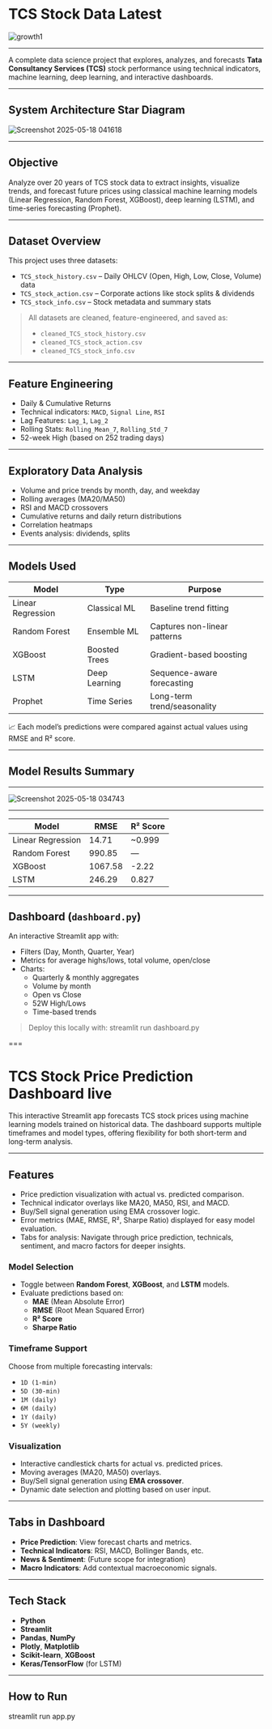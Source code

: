 # TCS Stock Data Latest
![growth1](https://github.com/user-attachments/assets/b5ad89d3-25c2-4868-b7f1-cc5c0647e793)

---
A complete data science project that explores, analyzes, and forecasts **Tata Consultancy Services (TCS)** stock performance using technical indicators, machine learning, deep learning, and interactive dashboards.

---
## System Architecture Star Diagram

![Screenshot 2025-05-18 041618](https://github.com/user-attachments/assets/a83fcbee-ec7c-43f4-bb8c-d9c5ca71e8a6)

---

## Objective

Analyze over 20 years of TCS stock data to extract insights, visualize trends, and forecast future prices using classical machine learning models (Linear Regression, Random Forest, XGBoost), deep learning (LSTM), and time-series forecasting (Prophet).

---

## Dataset Overview

This project uses three datasets:

- `TCS_stock_history.csv` – Daily OHLCV (Open, High, Low, Close, Volume) data
- `TCS_stock_action.csv` – Corporate actions like stock splits & dividends
- `TCS_stock_info.csv` – Stock metadata and summary stats

> All datasets are cleaned, feature-engineered, and saved as:
> - `cleaned_TCS_stock_history.csv`
> - `cleaned_TCS_stock_action.csv`
> - `cleaned_TCS_stock_info.csv`

---

## Feature Engineering

- Daily & Cumulative Returns
- Technical indicators: `MACD`, `Signal Line`, `RSI`
- Lag Features: `Lag_1`, `Lag_2`
- Rolling Stats: `Rolling_Mean_7`, `Rolling_Std_7`
- 52-week High (based on 252 trading days)

---

## Exploratory Data Analysis

- Volume and price trends by month, day, and weekday
- Rolling averages (MA20/MA50)
- RSI and MACD crossovers
- Cumulative returns and daily return distributions
- Correlation heatmaps
- Events analysis: dividends, splits

---

## Models Used

| Model               | Type             | Purpose                      |
|--------------------|------------------|-------------------------------|
| Linear Regression   | Classical ML     | Baseline trend fitting        |
| Random Forest       | Ensemble ML      | Captures non-linear patterns |
| XGBoost             | Boosted Trees    | Gradient-based boosting       |
| LSTM                | Deep Learning    | Sequence-aware forecasting    |
| Prophet             | Time Series      | Long-term trend/seasonality   |

📈 Each model’s predictions were compared against actual values using RMSE and R² score.

---

## Model Results Summary
---
![Screenshot 2025-05-18 034743](https://github.com/user-attachments/assets/9e30cf2b-865c-4b76-aa72-acb377d8797f)

---
| Model             | RMSE     | R² Score   |
|------------------|----------|------------|
| Linear Regression| 14.71    | ~0.999     |
| Random Forest    | 990.85   | —          |
| XGBoost          | 1067.58  | -2.22      |
| LSTM             | 246.29   | 0.827      |

---

## Dashboard (`dashboard.py`)

An interactive Streamlit app with:

- Filters (Day, Month, Quarter, Year)
- Metrics for average highs/lows, total volume, open/close
- Charts:
  - Quarterly & monthly aggregates
  - Volume by month
  - Open vs Close
  - 52W High/Lows
  - Time-based trends

> Deploy this locally with:
streamlit run dashboard.py

===

# TCS Stock Price Prediction Dashboard live

This interactive Streamlit app forecasts TCS stock prices using machine learning models trained on historical data. The dashboard supports multiple timeframes and model types, offering flexibility for both short-term and long-term analysis.

---

## Features
- Price prediction visualization with actual vs. predicted comparison.
- Technical indicator overlays like MA20, MA50, RSI, and MACD.
- Buy/Sell signal generation using EMA crossover logic.
- Error metrics (MAE, RMSE, R², Sharpe Ratio) displayed for easy model evaluation.
- Tabs for analysis: Navigate through price prediction, technicals, sentiment, and macro factors for deeper insights.

### Model Selection
- Toggle between **Random Forest**, **XGBoost**, and **LSTM** models.
- Evaluate predictions based on:
  - **MAE** (Mean Absolute Error)
  - **RMSE** (Root Mean Squared Error)
  - **R² Score**
  - **Sharpe Ratio**

### Timeframe Support
Choose from multiple forecasting intervals:
- `1D (1-min)`
- `5D (30-min)`
- `1M (daily)`
- `6M (daily)`
- `1Y (daily)`
- `5Y (weekly)`

### Visualization
- Interactive candlestick charts for actual vs. predicted prices.
- Moving averages (MA20, MA50) overlays.
- Buy/Sell signal generation using **EMA crossover**.
- Dynamic date selection and plotting based on user input.

---

## Tabs in Dashboard
- **Price Prediction**: View forecast charts and metrics.
- **Technical Indicators**: RSI, MACD, Bollinger Bands, etc.
- **News & Sentiment**: (Future scope for integration)
- **Macro Indicators**: Add contextual macroeconomic signals.

---

## Tech Stack
- **Python**
- **Streamlit**
- **Pandas**, **NumPy**
- **Plotly**, **Matplotlib**
- **Scikit-learn**, **XGBoost**
- **Keras/TensorFlow** (for LSTM)

---

## How to Run
streamlit run app.py

